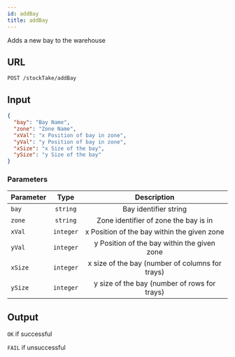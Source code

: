 ```yaml
---
id: addBay
title: addBay
---
```


Adds a new bay to the warehouse
## URL
```http request
POST /stockTake/addBay
```

## Input
```json
{
  "bay": "Bay Name",
  "zone": "Zone Name",
  "xVal": "x Position of bay in zone",
  "yVal": "y Position of bay in zone",
  "xSize": "x Size of the bay",
  "ySize": "y Size of the bay"
}
```

### Parameters
| Parameter | Type | Description |
| --------- | :--: | :---------: |
|`bay`|`string`|Bay identifier string|
|`zone`|`string`|Zone identifier of zone the bay is in|
|`xVal`|`integer`|x Position of the bay within the given zone|
|`yVal`|`integer`|y Position of the bay within the given zone|
|`xSize`|`integer`|x size of the bay (number of columns for trays)|
|`ySize`|`integer`|y size of the bay (number of rows for trays)|

## Output
`OK` if successful

`FAIL` if unsuccessful
